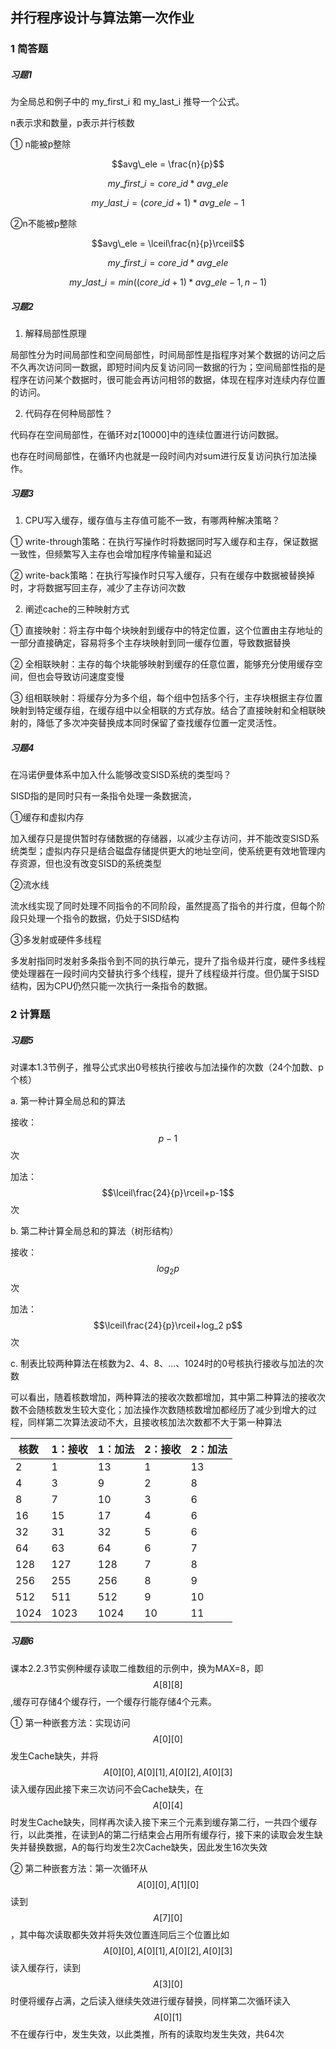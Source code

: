 ## 并行程序设计与算法第一次作业

### 1 简答题

##### 习题1

为全局总和例子中的 my_first_i 和 my_last_i 推导一个公式。

n表示求和数量，p表示并行核数

① n能被p整除

$$avg\_ele = \frac{n}{p}$$

$$my\_first\_i=core\_id * avg\_ele$$

$$my\_last\_i=(core\_id+1) * avg\_ele-1$$

②n不能被p整除

$$avg\_ele = \lceil\frac{n}{p}\rceil$$

$$my\_first\_i=core\_id * avg\_ele$$

$$my\_last\_i=min((core\_id+1) * avg\_ele-1,n-1)$$

##### 习题2

1. 解释局部性原理

局部性分为时间局部性和空间局部性，时间局部性是指程序对某个数据的访问之后不久再次访问同一数据，即短时间内反复访问同一数据的行为；空间局部性指的是程序在访问某个数据时，很可能会再访问相邻的数据，体现在程序对连续内存位置的访问。

2. 代码存在何种局部性？

代码存在空间局部性，在循环对z[10000]中的连续位置进行访问数据。

也存在时间局部性，在循环内也就是一段时间内对sum进行反复访问执行加法操作。

##### 习题3

1. CPU写入缓存，缓存值与主存值可能不一致，有哪两种解决策略？

① write-through策略：在执行写操作时将数据同时写入缓存和主存，保证数据一致性，但频繁写入主存也会增加程序传输量和延迟

② write-back策略：在执行写操作时只写入缓存，只有在缓存中数据被替换掉时，才将数据写回主存，减少了主存访问次数

2. 阐述cache的三种映射方式

① 直接映射：将主存中每个块映射到缓存中的特定位置，这个位置由主存地址的一部分直接确定，容易将多个主存块映射到同一缓存位置，导致数据替换

② 全相联映射：主存的每个块能够映射到缓存的任意位置，能够充分使用缓存空间，但也会导致访问速度变慢

③ 组相联映射：将缓存分为多个组，每个组中包括多个行，主存块根据主存位置映射到特定缓存组，在缓存组中以全相联的方式存放。结合了直接映射和全相联映射的，降低了多次冲突替换成本同时保留了查找缓存位置一定灵活性。

##### 习题4

在冯诺伊曼体系中加入什么能够改变SISD系统的类型吗？

SISD指的是同时只有一条指令处理一条数据流，

①缓存和虚拟内存

加入缓存只是提供暂时存储数据的存储器，以减少主存访问，并不能改变SISD系统类型；虚拟内存只是结合磁盘存储提供更大的地址空间，使系统更有效地管理内存资源，但也没有改变SISD的系统类型

②流水线

流水线实现了同时处理不同指令的不同阶段，虽然提高了指令的并行度，但每个阶段只处理一个指令的数据，仍处于SISD结构

③多发射或硬件多线程

多发射指同时发射多条指令到不同的执行单元，提升了指令级并行度，硬件多线程使处理器在一段时间内交替执行多个线程，提升了线程级并行度。但仍属于SISD结构，因为CPU仍然只能一次执行一条指令的数据。

### 2 计算题

##### 习题5

对课本1.3节例子，推导公式求出0号核执行接收与加法操作的次数（24个加数、p个核）

a. 第一种计算全局总和的算法

接收：$$p-1$$次

加法：$$\lceil\frac{24}{p}\rceil+p-1$$次

b. 第二种计算全局总和的算法（树形结构）

接收：$$log_2 p$$次

加法：$$\lceil\frac{24}{p}\rceil+log_2 p$$次

c. 制表比较两种算法在核数为2、4、8、...、1024时的0号核执行接收与加法的次数

可以看出，随着核数增加，两种算法的接收次数都增加，其中第二种算法的接收次数不会随核数发生较大变化；加法操作次数随核数增加都经历了减少到增大的过程，同样第二次算法波动不大，且接收核加法次数都不大于第一种算法

| 核数 | 1：接收 | 1：加法 | 2：接收 | 2：加法 |
| ---- | ------- | ------- | ------- | ------- |
| 2    | 1       | 13      | 1       | 13      |
| 4    | 3       | 9       | 2       | 8       |
| 8    | 7       | 10      | 3       | 6       |
| 16   | 15      | 17      | 4       | 6       |
| 32   | 31      | 32      | 5       | 6       |
| 64   | 63      | 64      | 6       | 7       |
| 128  | 127     | 128     | 7       | 8       |
| 256  | 255     | 256     | 8       | 9       |
| 512  | 511     | 512     | 9       | 10      |
| 1024 | 1023    | 1024    | 10      | 11      |

##### 习题6

课本2.2.3节实例种缓存读取二维数组的示例中，换为MAX=8，即$$A[8][8]$$,缓存可存储4个缓存行，一个缓存行能存储4个元素。

① 第一种嵌套方法：实现访问$$A[0][0]$$发生Cache缺失，并将$$A[0][0],A[0][1],A[0][2],A[0][3]$$读入缓存因此接下来三次访问不会Cache缺失，在$$A[0][4]$$时发生Cache缺失，同样再次读入接下来三个元素到缓存第二行，一共四个缓存行，以此类推，在读到A的第二行结束会占用所有缓存行，接下来的读取会发生缺失并替换数据，A的每行均发生2次Cache缺失，因此发生16次失效

② 第二种嵌套方法：第一次循环从$$A[0][0],A[1][0]$$读到$$A[7][0]$$，其中每次读取都失效并将失效位置连同后三个位置比如$$A[0][0],A[0][1],A[0][2],A[0][3]$$读入缓存行，读到$$A[3][0]$$时便将缓存占满，之后读入继续失效进行缓存替换，同样第二次循环读入$$A[0][1]$$不在缓存行中，发生失效，以此类推，所有的读取均发生失效，共64次